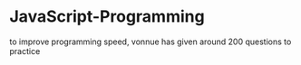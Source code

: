 # JavaScript-Programming
to improve programming speed, vonnue has given around 200 questions to practice
